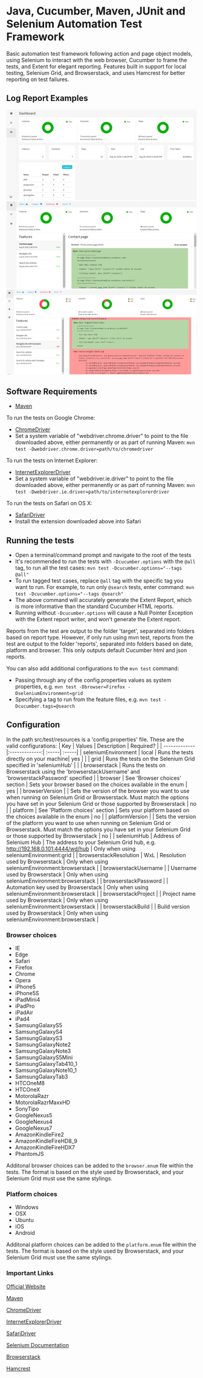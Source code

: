 # Java, Cucumber, Maven, JUnit and Selenium Automation Test Framework

Basic automation test framework following action and page object models, using Selenium to interact with the web browser, Cucumber to frame the tests, and Extent for elegant reporting. Features built in support for local testing, Selenium Grid, and Browserstack, and uses Hamcrest for better reporting on test failures.

## Log Report Examples
![Extent Report Example 1](extentReport1.png)
![Extent Report Example 2](extentReport2.png)
![Extent Report Example 3](extentReport3.png)

## Software Requirements
* [Maven](https://maven.apache.org/)

To run the tests on Google Chrome:
* [ChromeDriver](https://sites.google.com/a/chromium.org/chromedriver/)
* Set a system variable of "webdriver.chrome.driver" to point to the file downloaded above, either permanently or as part of running Maven: `mvn test -Dwebdriver.chrome.driver=path/to/chromedriver`

To run the tests on Internet Explorer:
* [InternetExplorerDriver](https://github.com/SeleniumHQ/selenium/wiki/InternetExplorerDriver)
* Set a system variable of "webdriver.ie.driver" to point to the file downloaded above, either permanently or as part of running Maven: `mvn test -Dwebdriver.ie.driver=path/to/internetexplorerdriver`

To run the tests on Safari on OS X:
* [SafariDriver](https://github.com/SeleniumHQ/selenium/wiki/SafariDriver)
* Install the extension downloaded above into Safari

## Running the tests
* Open a terminal/command prompt and navigate to the root of the tests
* It's recommended to run the tests with `-Dcucumber.options` with the `@all` tag, to run all the test cases: `mvn test -Dcucumber.options="--tags @all"`
* To run tagged test cases, replace `@all` tag with the specific tag you want to run. For example, to run only `@search` tests, enter command: `mvn test -Dcucumber.options="--tags @search"`
* The above command will accurately generate the Extent Report, which is more informative than the standard Cucumber HTML reports.
* Running without `-Dcucumber.options` will cause a Null Pointer Exception with the Extent report writer, and won't generate the Extent report.

Reports from the test are output to the folder 'target', separated into folders based on report type.
However, if only run using mvn test, reports from the test are output to the folder 'reports', separated into folders based on date, platform and browser. This only outputs default Cucumber html and json reports.

You can also add additional configurations to the `mvn test` command:
* Passing through any of the config.properties values as system properties, e.g. `mvn test -Dbrowser=Firefox -DseleniumEnvironment=grid`
* Specifying a tag to run from the feature files, e.g. `mvn test -Dcucumber.tags=@search`

## Configuration
In the path src/test/resources is a 'config.properties' file. These are the valid configurations:
| Key        | Values           | Description  | Required? |
| ------------- |:-------------:| :-----| :-----|
| seleniumEnvironment      | local | Runs the tests directly on your machine| yes |
| | grid | Runs the tests on the Selenium Grid specified in 'seleniumHub' |
| | browserstack | Runs the tests on Browserstack using the 'browserstackUsername' and 'browserstackPassword' specified |
| browser | See 'Browser choices' section | Sets your browser based on the choices available in the enum | yes |
| browserVersion | | Sets the version of the browser you want to use when running on Selenium Grid or Browserstack. Must match the options you have set in your Selenium Grid or those supported by Browserstack | no |
| platform | See 'Platform choices' section | Sets your platform based on the choices available in the enum | no |
| platformVersion | | Sets the version of the platform you want to use when running on Selenium Grid or Browserstack. Must match the options you have set in your Selenium Grid or those supported by Browserstack | no |
| seleniumHub | Address of Selenium Hub | The address to your Selenium Grid hub, e.g. http://192.168.0.101:4444/wd/hub | Only when using seleniumEnvironment:grid |
| browserstackResolution | WxL | Resolution used by Browserstack | Only when using seleniumEnvironment:browserstack |
| browserstackUsername | | Username used by Browserstack | Only when using seleniumEnvironment:browserstack |
| browserstackPassword | | Automation key used by Browserstack | Only when using seleniumEnvironment:browserstack |
| browserstackProject | | Project name used by Browserstack | Only when using seleniumEnvironment:browserstack |
| browserstackBuild | | Build version used by Browserstack | Only when using seleniumEnvironment:browserstack |

### Browser choices
* IE
* Edge
* Safari
* Firefox
* Chrome
* Opera
* iPhone5
* iPhone5S
* iPadMini4
* iPadPro
* iPadAir
* iPad4
* SamsungGalaxyS5
* SamsungGalaxyS4
* SamsungGalaxyS3
* SamsungGalaxyNote2
* SamsungGalaxyNote3
* SamsungGalaxyS5Mini
* SamsungGalaxyTab410_1
* SamsungGalaxyNote10_1
* SamsungGalaxyTab3
* HTCOneM8
* HTCOneX
* MotorolaRazr
* MotorolaRazrMaxxHD
* SonyTipo
* GoogleNexus5
* GoogleNexus4
* GoogleNexus7
* AmazonKindleFire2
* AmazonKindleFireHD8_9
* AmazonKindleFireHDX7
* PhantomJS

Additonal browser choices can be added to the `browser.enum` file within the tests. The format is based on the style used by Browserstack, and your Selenium Grid must use the same stylings.

### Platform choices
* Windows
* OSX
* Ubuntu
* iOS
* Android

Additonal platform choices can be added to the `platform.enum` file within the tests. The format is based on the style used by Browserstack, and your Selenium Grid must use the same stylings.

### Important Links

[Official Website](http://selenium-grid.seleniumhq.org)

[Maven](https://maven.apache.org/)

[ChromeDriver](https://sites.google.com/a/chromium.org/chromedriver/)

[InternetExplorerDriver](https://github.com/SeleniumHQ/selenium/wiki/InternetExplorerDriver)

[SafariDriver](https://github.com/SeleniumHQ/selenium/wiki/SafariDriver)

[Selenium Documentation](http://seleniumhq.org/docs/)

[Browserstack](https://www.browserstack.com/)

[Hamcrest](http://hamcrest.org/)
